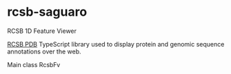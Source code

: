 # rcsb-saguaro

RCSB 1D Feature Viewer

<a href="https://www.rcsb.org">RCSB PDB</a> TypeScript library used to display protein and genomic sequence annotations over the web.

Main class RcsbFv

